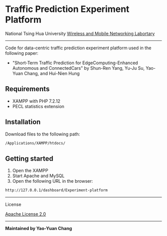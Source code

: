 # Traffic Prediction Experiment Platform

National Tsing Hua University
[Wireless and Mobile Networking Labortary](http://wmnet.cs.nthu.edu.tw/index.html)
***

Code for data-centric traffic prediction experiment platform used in the following paper:
  - "Short-Term Traffic Prediction for EdgeComputing-Enhanced Autonomous and ConnectedCars" by Shun-Ren Yang, Yu-Ju Su, Yao-Yuan Chang, and Hui-Nien Hung
 
## Requirements

  - XAMPP with PHP 7.2.12
  - PECL statistics extension
  
## Installation

Download files to the following path:
```sh
/Applications/XAMPP/htdocs/
```
## Getting started
1. Open the XAMPP
2. Start Apache and MySQL
3. Open the following URL in the browser:
```sh
http://127.0.0.1/dashboard/Experiment-platform
```


***

License

[Apache License 2.0](https://github.com/vdfjq369/Experiment-platform/blob/master/LICENSE)

----
**Maintained by Yao-Yuan Chang**
